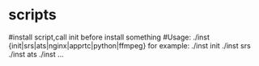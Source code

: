 # scripts

#install script,call init before install something
#Usage: ./inst {init|srs|ats|nginx|apprtc|python|ffmpeg}
for example:
./inst init
./inst srs
./inst ats
./inst ...

